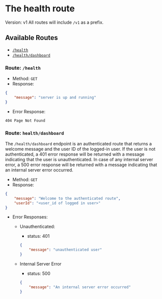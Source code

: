 # The health route

Version: v1
All routes will include `/v1` as a prefix.

## Available Routes

- [`/health`](#route-health)
- [`/health/dashboard`](#route-healthdashboard)

### Route: `/health`

- Method: `GET`
- Response:

```json
{
    "message": "server is up and running"
}
```

- Error Response:

```text
404 Page Not Found
```

### Route: `health/dashboard`

The `/health/dashboard` endpoint is an authenticated route that returns a welcome message and the user ID of the logged-in user.
If the user is not authenticated, a 401 error response will be returned with a message indicating that the user is unauthenticated.
In case of any internal server error, a 500 error response will be returned with a message indicating that an internal server error occurred.

- Method: `GET`
- Response:

```json
{
    "message": "Welcome to the authenticated route",
    "userId": "<user_id of logged in user>"
}
```

- Error Responses:

  - Unauthenticated:
    - status: 401

    ```json
    {
        "message": "unauthenticated user"
    }
    ```

  - Internal Server Error
    - status: 500

    ```json
    {
        "message": "An internal server error occurred"
    }
    ```
